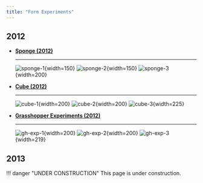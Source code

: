 ```yaml
---
title: "Form Experiments"
---
```


## 2012
<div class="grid cards" markdown>

-   [__Sponge (2012)__](./2012/sponge/index.md)

    ---
    ![sponge-1](../../../assets/tools-and-tales/form-experiments/2012/sponge/drawing/sponge_photo.png){width=150}
    ![sponge-2](../../../assets/tools-and-tales/form-experiments/2012/sponge/diagram/sponge_diagram_3.png){width=150}
    ![sponge-3](../../../assets/tools-and-tales/form-experiments/2012/sponge/space/sponge_step2.png){width=200}

-   [__Cube (2012)__](./2012/cube/index.md)

    ---

    ![cube-1](../../../assets/tools-and-tales/form-experiments/2012/cube/render/cube_render_4.jpg){width=200}
    ![cube-2](../../../assets/tools-and-tales/form-experiments/2012/cube/photo/cube_photo_3.jpg){width=200}
    ![cube-3](../../../assets/tools-and-tales/form-experiments/2012/cube/photo/cube_photo_8.jpg){width=225}

-   [__Grasshopper Experiments (2012)__](./2012/gh-exp/index.md)

    ---

    ![gh-exp-1](../../../assets/tools-and-tales/form-experiments/2012/gh-exp/03-ribbon/gh_2012_03_3.png){width=200}
    ![gh-exp-2](../../../assets/tools-and-tales/form-experiments/2012/gh-exp/06-random-cubes/gh_2012_06_cubes_4.png){width=200}
    ![gh-exp-3](../../../assets/tools-and-tales/form-experiments/2012/gh-exp/07-voronoi/gh_2012_07_voronoi_vein.png){width=219}

</div>

## 2013

!!! danger "UNDER CONSTRUCTION"
    This page is under construction.